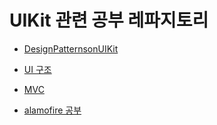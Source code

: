 # UIKit 관련 공부 레파지토리

- [DesignPatternsonUIKit](https://github.com/BOLTB0X/UIkit/tree/main/Study/Tutorial)
  <br/>

- [UI 구조](https://github.com/BOLTB0X/UIkit/tree/main/Study/UI%20structure)
  <br/>

- [MVC](https://github.com/BOLTB0X/UIkit/blob/main/Study/Tutorial/MVC.md)
  <br/>

- [alamofire 공부](https://github.com/BOLTB0X/UIkit/tree/main/Study/alamofire)
  <br/>
